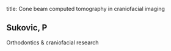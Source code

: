 title: Cone beam computed tomography in craniofacial imaging

## Sukovic, P
Orthodontics & craniofacial research

